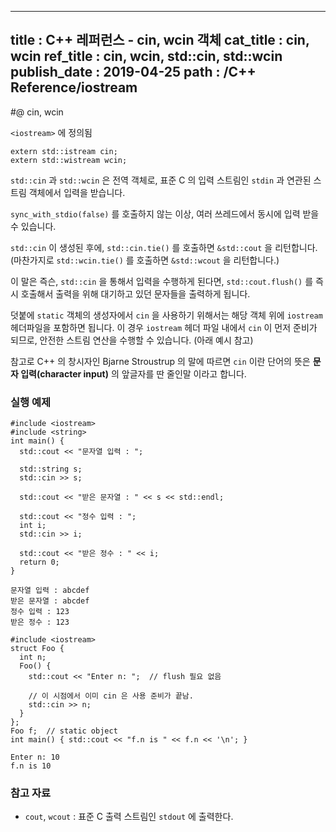 ----------------
title : C++ 레퍼런스 - cin, wcin 객체
cat_title : cin, wcin
ref_title : cin, wcin, std::cin, std::wcin
publish_date : 2019-04-25
path : /C++ Reference/iostream
--------------

#@ cin, wcin

`<iostream>` 에 정의됨

```cpp-formatted
extern std::istream cin;
extern std::wistream wcin;
```

`std::cin` 과 `std::wcin` 은 전역 객체로, 표준 C 의 입력 스트림인 `stdin` 과 연관된 스트림 객체에서 입력을 받습니다.

`sync_with_stdio(false)` 를 호출하지 않는 이상, 여러 쓰레드에서 동시에 입력 받을 수 있습니다.

`std::cin` 이 생성된 후에, `std::cin.tie()` 를 호출하면 `&std::cout` 을 리턴합니다. (마찬가지로 `std::wcin.tie()` 를 호출하면 `&std::wcout` 을 리턴합니다.)

이 말은 즉슨, `std::cin` 을 통해서 입력을 수행하게 된다면, `std::cout.flush()` 를 즉시 호출해서 출력을 위해 대기하고 있던 문자들을 출력하게 됩니다.

덧붙에 `static` 객체의 생성자에서 `cin` 을 사용하기 위해서는 해당 객체 위에 `iostream` 헤더파일을 포함하면 됩니다. 이 경우 `iostream` 헤더 파일 내에서 `cin` 이 먼저 준비가 되므로, 안전한 스트림 연산을 수행할 수 있습니다. (아래 예시 참고)

참고로 C++ 의 창시자인 Bjarne Stroustrup 의 말에 따르면 `cin` 이란 단어의 뜻은 **문자 입력(character input)** 의 앞글자를 딴 줄인말 이라고 합니다.

### 실행 예제

```cpp-formatted
#include <iostream>
#include <string>
int main() {
  std::cout << "문자열 입력 : ";

  std::string s;
  std::cin >> s;

  std::cout << "받은 문자열 : " << s << std::endl;

  std::cout << "정수 입력 : ";
  int i;
  std::cin >> i;

  std::cout << "받은 정수 : " << i;
  return 0;
}
```

```exec
문자열 입력 : abcdef
받은 문자열 : abcdef
정수 입력 : 123
받은 정수 : 123
```

```cpp-formatted
#include <iostream>
struct Foo {
  int n;
  Foo() {
    std::cout << "Enter n: ";  // flush 필요 없음

    // 이 시점에서 이미 cin 은 사용 준비가 끝남.
    std::cin >> n;
  }
};
Foo f;  // static object
int main() { std::cout << "f.n is " << f.n << '\n'; }
```

```exec
Enter n: 10
f.n is 10
```

### 참고 자료

* `cout`, `wcout` : 표준 C 출력 스트림인 `stdout` 에 출력한다.